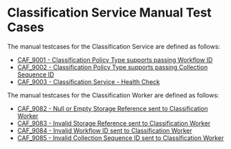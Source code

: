 # Classification Service Manual Test Cases

The manual testcases for the Classification Service are defined as follows:

- [CAF_9001 - Classification Policy Type supports passing Workflow ID](CAF_9001)
- [CAF_9002 - Classification Policy Type supports passing Collection Sequence ID](CAF_9002)
- [CAF_9003 - Classification Service - Health Check](CAF_9003)

The manual testcases for the Classification Worker are defined as follows:

- [CAF_9082 - Null or Empty Storage Reference sent to Classification Worker](https://github.com/CAFDataProcessing/worker-policy/tree/develop/testcases/manual/classification_worker/CAF_9082)
- [CAF_9083 - Invalid Storage Reference sent to Classification Worker](https://github.com/CAFDataProcessing/worker-policy/tree/develop/testcases/manual/classification_worker/CAF_9083)
- [CAF_9084 - Invalid Workflow ID sent to Classification Worker](https://github.com/CAFDataProcessing/worker-policy/tree/develop/testcases/manual/classification_worker/CAF_9084)
- [CAF_9085 - Invalid Collection Sequence ID sent to Classification Worker](https://github.com/CAFDataProcessing/worker-policy/tree/develop/testcases/manual/classification_worker/CAF_9085)



